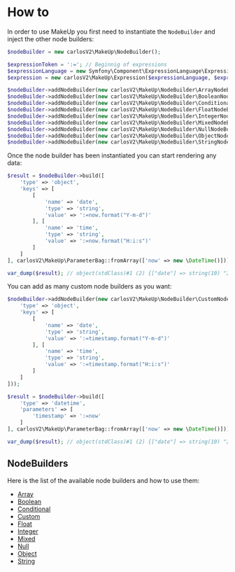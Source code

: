 # How to

In order to use MakeUp you first need to instantiate the `NodeBuilder` and inject the other node builders:

```php
$nodeBuilder = new carlosV2\MakeUp\NodeBuilder();

$expressionToken = ':='; // Beginnig of expressions
$expressionLanguage = new Symfony\Component\ExpressionLanguage\ExpressionLanguage();
$expression = new carlosV2\MakeUp\Expression($expressionLanguage, $expressionToken);

$nodeBuilder->addNodeBuilder(new carlosV2\MakeUp\NodeBuilder\ArrayNodeBuilder($nodeBuilder, $expression));
$nodeBuilder->addNodeBuilder(new carlosV2\MakeUp\NodeBuilder\BooleanNodeBuilder());
$nodeBuilder->addNodeBuilder(new carlosV2\MakeUp\NodeBuilder\ConditionalNodeBuilder($nodeBuilder, $expression));
$nodeBuilder->addNodeBuilder(new carlosV2\MakeUp\NodeBuilder\FloatNodeBuilder());
$nodeBuilder->addNodeBuilder(new carlosV2\MakeUp\NodeBuilder\IntegerNodeBuilder());
$nodeBuilder->addNodeBuilder(new carlosV2\MakeUp\NodeBuilder\MixedNodeBuilder($expression));
$nodeBuilder->addNodeBuilder(new carlosV2\MakeUp\NodeBuilder\NullNodeBuilder());
$nodeBuilder->addNodeBuilder(new carlosV2\MakeUp\NodeBuilder\ObjectNodeBuilder($nodeBuilder, $expression));
$nodeBuilder->addNodeBuilder(new carlosV2\MakeUp\NodeBuilder\StringNodeBuilder());
```

Once the node builder has been instantiated you can start rendering any data:

```php
$result = $nodeBuilder->build([
    'type' => 'object',
    'keys' => [
        [
            'name' => 'date',
            'type' => 'string',
            'value' => ':=now.format("Y-m-d")'
        ], [
            'name' => 'time',
            'type' => 'string',
            'value' => ':=now.format("H:i:s")'
        ]
    ]
], carlosV2\MakeUp\ParameterBag::fromArray(['now' => new \DateTime()]));

var_dump($result); // object(stdClass)#1 (2) {["date"] => string(10) "2017-07-24" ["time"] => string(8) "21:46:00"}
```

You can add as many custom node builders as you want:

```php
$nodeBuilder->addNodeBuilder(new carlosV2\MakeUp\NodeBuilder\CustomNodeBuilder($nodeBuilder, $expression, 'datetime', [
    'type' => 'object',
    'keys' => [
        [
            'name' => 'date',
            'type' => 'string',
            'value' => ':=timestamp.format("Y-m-d")'
        ], [
            'name' => 'time',
            'type' => 'string',
            'value' => ':=timestamp.format("H:i:s")'
        ]
    ]
]));

$result = $nodeBuilder->build([
    'type' => 'datetime',
    'parameters' => [
        'timestamp' => ':=now'
    ]
], carlosV2\MakeUp\ParameterBag::fromArray(['now' => new \DateTime()]));

var_dump($result); // object(stdClass)#1 (2) {["date"] => string(10) "2017-07-24" ["time"] => string(8) "21:46:00"}
```

## NodeBuilders

Here is the list of the available node builders and how to use them:

- [Array](https://github.com/carlosV2/MakeUp/blob/master/docs/array.md)
- [Boolean](https://github.com/carlosV2/MakeUp/blob/master/docs/boolean.md)
- [Conditional](https://github.com/carlosV2/MakeUp/blob/master/docs/conditional.md)
- [Custom](https://github.com/carlosV2/MakeUp/blob/master/docs/custom.md)
- [Float](https://github.com/carlosV2/MakeUp/blob/master/docs/float.md)
- [Integer](https://github.com/carlosV2/MakeUp/blob/master/docs/integer.md)
- [Mixed](https://github.com/carlosV2/MakeUp/blob/master/docs/mixed.md)
- [Null](https://github.com/carlosV2/MakeUp/blob/master/docs/null.md)
- [Object](https://github.com/carlosV2/MakeUp/blob/master/docs/object.md)
- [String](https://github.com/carlosV2/MakeUp/blob/master/docs/string.md)

